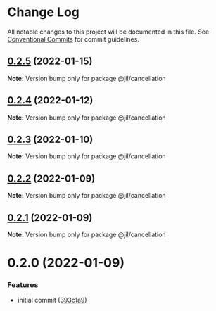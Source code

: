 # Change Log

All notable changes to this project will be documented in this file.
See [Conventional Commits](https://conventionalcommits.org) for commit guidelines.

## [0.2.5](https://github.com/jiljs/jil/compare/@jil/cancellation@0.2.4...@jil/cancellation@0.2.5) (2022-01-15)

**Note:** Version bump only for package @jil/cancellation





## [0.2.4](https://github.com/jiljs/jil/compare/@jil/cancellation@0.2.3...@jil/cancellation@0.2.4) (2022-01-12)

**Note:** Version bump only for package @jil/cancellation





## [0.2.3](https://github.com/jiljs/jil/compare/@jil/cancellation@0.2.2...@jil/cancellation@0.2.3) (2022-01-10)

**Note:** Version bump only for package @jil/cancellation





## [0.2.2](https://github.com/jiljs/jil/compare/@jil/cancellation@0.2.1...@jil/cancellation@0.2.2) (2022-01-09)

**Note:** Version bump only for package @jil/cancellation





## [0.2.1](https://github.com/jiljs/jil/compare/@jil/cancellation@0.2.0...@jil/cancellation@0.2.1) (2022-01-09)

**Note:** Version bump only for package @jil/cancellation





# 0.2.0 (2022-01-09)


### Features

* initial commit ([393c1a9](https://github.com/jiljs/jil/commit/393c1a9bdab1cff3d84a9d1fa48ac1ee452e1a26))

